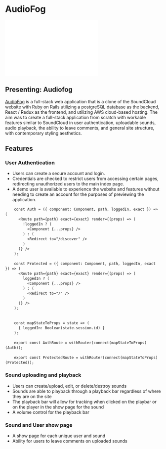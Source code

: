 # AudioFog

![Live Site](https://github.com/Schploink/AudioFog/blob/main/app/assets/images/AFlogo1_vert_white.png "AudioFog logo white")

## Presenting: Audiofog

[AudioFog](https://audiofog.herokuapp.com/#/) is a full-stack web application that is a clone of the SoundCloud website with Ruby on Rails utilizing a postgreSQL database as the backend, React / Redux as the frontend, and utilizing AWS cloud-based hosting. The aim was to create a full-stack application from scratch with workable features similar to SoundCloud in user authentication, uploadable sounds, audio playback, the ability to leave comments, and general site structure, with contemporary styling aesthetics.

## Features

### User Authentication

  * Users can create a secure account and login.
  * Credentials are checked to restrict users from accessing certain pages, redirecting unauthorized users to the main index page.
  * A demo user is available to experience the website and features without needing to create an account for the purposes of previewing the application.
```
    const Auth = ({ component: Component, path, loggedIn, exact }) => (
      <Route path={path} exact={exact} render={(props) => (
        !loggedIn ? (
          <Component {...props} />
        ) : (
          <Redirect to="/discover" />
        )
      )} />
    );

    const Protected = ({ component: Component, path, loggedIn, exact }) => (
      <Route path={path} exact={exact} render={(props) => (
        loggedIn ? (
          <Component {...props} />
        ) : (
          <Redirect to="/" />
        )
      )} />
    );


    const mapStateToProps = state => (
      { loggedIn: Boolean(state.session.id) }
    );

    export const AuthRoute = withRouter(connect(mapStateToProps)(Auth));

    export const ProtectedRoute = withRouter(connect(mapStateToProps)(Protected));
```
### Sound uploading and playback

  * Users can create/upload, edit, or delete/destroy sounds
  * Sounds are able to playback through a playback bar regardless of where they are on the site
  * The playback bar will allow for tracking when clicked on the playbar or on the player in the show page for the sound
  * A volume control for the playback bar

### Sound and User show page

  * A show page for each unique user and sound
  * Ability for users to leave comments on uploaded sounds
